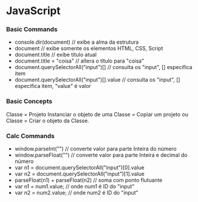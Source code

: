 # JavaScript
### Basic Commands
- console.dir(document)                 // exibe a alma da estrutura
- document                              // exibe somente os elementos HTML, CSS, Script  
- document.title                        // exibe título atual
- document.title = "coisa"              // altera o título para "coisa"
- document.querySelectorAll("input")[]  // consulta os "input", [] especifica item
- document.querySelectorAll("input")[].value  // consulta os "input", [] especifica item, "value" é valor

### Basic Concepts
Classe = Projeto
Instanciar o objeto de uma Classe = Copiar um projeto ou Classe = Criar o objeto da Classe.

### Calc Commands
- window.parseInt("")                   // converte valor para parte Inteira do número
- window.parseFloat("")                 // converte valor para parte Inteira e decimal do número
- var n1 = document.querySelectorAll("input")[0].value
- var n2 = document.querySelectorAll("input")[1].value
- parseFloat(n1) + parseFloat(n2)       // soma com ponto flutuante
- var n1 = num1.value; // onde num1 é ID do "input"
- var n2 = num2.value; // onde num2 é ID do "input"

### 